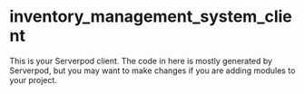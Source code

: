 # inventory_management_system_client

This is your Serverpod client. The code in here is mostly generated by
Serverpod, but you may want to make changes if you are adding modules to your
project.
